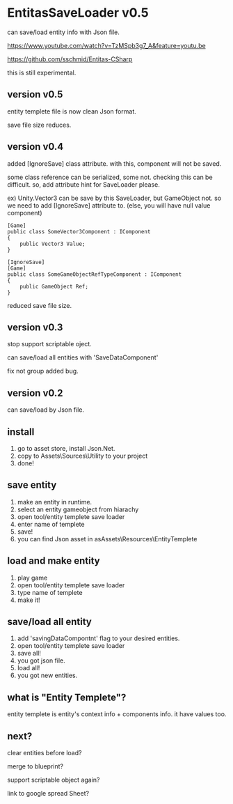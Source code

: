 # EntitasSaveLoader v0.5
can save/load entity info with Json file.

https://www.youtube.com/watch?v=TzMSpb3g7_A&feature=youtu.be

https://github.com/sschmid/Entitas-CSharp

this is still experimental.

## version v0.5
entity templete file is now clean Json format.

save file size reduces.


## version v0.4
added  [IgnoreSave] class attribute. with this, component will not be saved.

some class reference can be serialized, some not. checking this can be difficult. so, add attribute hint for SaveLoader please.

ex) Unity.Vector3 can be save by this SaveLoader, but GameObject not. so we need to add [IgnoreSave] attribute to. (else, you will have null value component)

```
[Game]
public class SomeVector3Component : IComponent
{
    public Vector3 Value;
}

[IgnoreSave]
[Game]
public class SomeGameObjectRefTypeComponent : IComponent
{
    public GameObject Ref;
}
```
reduced save file size.

## version v0.3
stop support scriptable oject.

can save/load all entities with 'SaveDataComponent'

fix not group added bug.

## version v0.2
can save/load by Json file.

## install
1. go to asset store, install Json.Net.
2. copy to Assets\Sources\Utility to your project
3. done!

## save entity
1. make an entity in runtime.
2. select an entity gameobject from hiarachy
3. open tool/entity templete save loader
4. enter name of templete
5. save!
6. you can find Json asset in asAssets\Resources\EntityTemplete

## load and make entity
1. play game
2. open tool/entity templete save loader
3. type name of templete
4. make it!

## save/load all entity
1. add 'savingDataCompontnt' flag to your desired entities.
2. open tool/entity templete save loader
3. save all!
4. you got json file.
5. load all!
6. you got new entities. 

## what is "Entity Templete"?
entity templete is entity's context info + components info. it have values too.

## next?
clear entities before load?

merge to blueprint?

support scriptable object again?

link to google spread Sheet?
